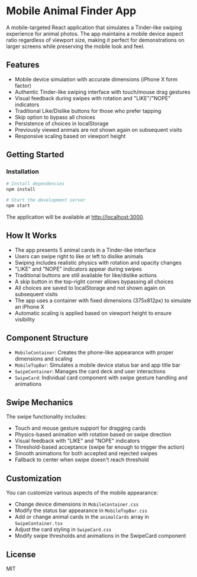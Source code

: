# Mobile Animal Finder App

A mobile-targeted React application that simulates a Tinder-like swiping experience for animal photos. The app maintains a mobile device aspect ratio regardless of viewport size, making it perfect for demonstrations on larger screens while preserving the mobile look and feel.

## Features

- Mobile device simulation with accurate dimensions (iPhone X form factor)
- Authentic Tinder-like swiping interface with touch/mouse drag gestures
- Visual feedback during swipes with rotation and "LIKE"/"NOPE" indicators
- Traditional Like/Dislike buttons for those who prefer tapping
- Skip option to bypass all choices
- Persistence of choices in localStorage
- Previously viewed animals are not shown again on subsequent visits
- Responsive scaling based on viewport height

## Getting Started

### Installation

```bash
# Install dependencies
npm install

# Start the development server
npm start
```

The application will be available at [http://localhost:3000](http://localhost:3000).

## How It Works

- The app presents 5 animal cards in a Tinder-like interface
- Users can swipe right to like or left to dislike animals
- Swiping includes realistic physics with rotation and opacity changes
- "LIKE" and "NOPE" indicators appear during swipes
- Traditional buttons are still available for like/dislike actions
- A skip button in the top-right corner allows bypassing all choices
- All choices are saved to localStorage and not shown again on subsequent visits
- The app uses a container with fixed dimensions (375x812px) to simulate an iPhone X
- Automatic scaling is applied based on viewport height to ensure visibility

## Component Structure

- `MobileContainer`: Creates the phone-like appearance with proper dimensions and scaling
- `MobileTopBar`: Simulates a mobile device status bar and app title bar
- `SwipeContainer`: Manages the card deck and user interactions
- `SwipeCard`: Individual card component with swipe gesture handling and animations

## Swipe Mechanics

The swipe functionality includes:

- Touch and mouse gesture support for dragging cards
- Physics-based animation with rotation based on swipe direction
- Visual feedback with "LIKE" and "NOPE" indicators
- Threshold-based acceptance (swipe far enough to trigger the action)
- Smooth animations for both accepted and rejected swipes
- Fallback to center when swipe doesn't reach threshold

## Customization

You can customize various aspects of the mobile appearance:

- Change device dimensions in `MobileContainer.css`
- Modify the status bar appearance in `MobileTopBar.css`
- Add or change animal cards in the `animalCards` array in `SwipeContainer.tsx`
- Adjust the card styling in `SwipeCard.css`
- Modify swipe thresholds and animations in the SwipeCard component

## License

MIT
